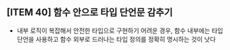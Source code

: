 ## [ITEM 40] 함수 안으로 타입 단언문 감추기

- 내부 로직이 복잡해서 안전한 타입으로 구현하기 어려운 경우, 함수 내부에는 타입 단언을 사용하고 함수 외부로 드러나는 타입 정의를 정확히 명시하는 것이 낫다
